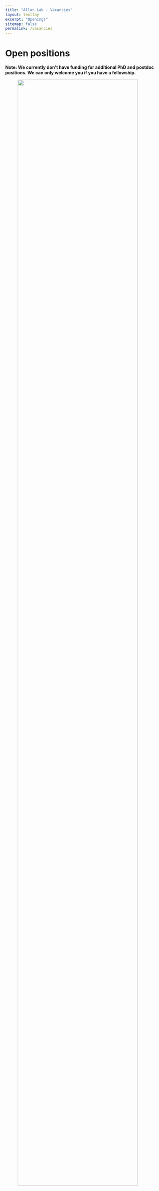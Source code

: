 ```yaml
---
title: "Allan Lab - Vacancies"
layout: textlay
excerpt: "Openings"
sitemap: false
permalink: /vacancies
---
```


# Open positions

**Note: We currently don't have funding for additional PhD and postdoc positions. We can only welcome you if you have a fellowship.**





<figure>
<img src="{{ site.url }}{{ site.baseurl }}/images/picpic/Gallery/DSC_0696.jpg" width="95%">
</figure>
